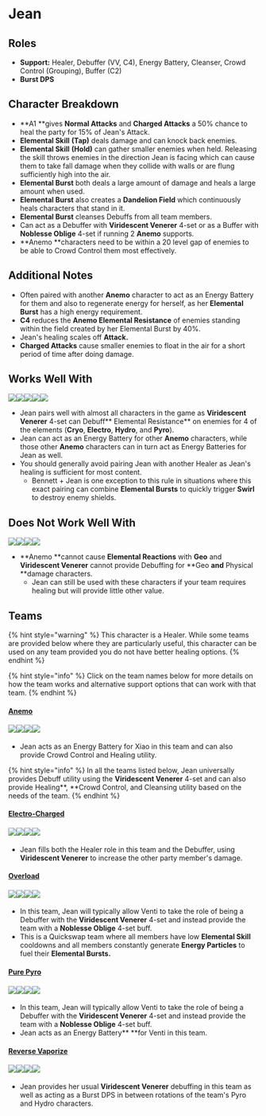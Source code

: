 # Jean

## Roles

* **Support:** Healer, Debuffer (VV, C4), Energy Battery, Cleanser, Crowd Control (Grouping), Buffer (C2)
* **Burst DPS**

## Character Breakdown

* **A1 **gives **Normal Attacks** and **Charged Attacks** a 50% chance to heal the party for 15% of Jean's Attack.
* **Elemental Skill** **(Tap)** deals damage and can knock back enemies.
* **Elemental Skill** **(Hold)** can gather smaller enemies when held. Releasing the skill throws enemies in the direction Jean is facing which can cause them to take fall damage when they collide with walls or are flung sufficiently high into the air.
* **Elemental Burst** both deals a large amount of damage and heals a large amount when used.
* **Elemental Burst** also creates a **Dandelion Field** which continuously heals characters that stand in it.
* **Elemental Burst** cleanses Debuffs from all team members.
* Can act as a Debuffer with **Viridescent Venerer** 4-set or as a Buffer with **Noblesse Oblige** 4-set if running 2 **Anemo** supports.
* **Anemo **characters need to be within a 20 level gap of enemies to be able to Crowd Control them most effectively.

## **Additional Notes**

* Often paired with another **Anemo** character to act as an Energy Battery for them and also to regenerate energy for herself, as her **Elemental Burst** has a high energy requirement.
* **C4** reduces the **Anemo Elemental Resistance** of enemies standing within the field created by her Elemental Burst by 40%.
* Jean's healing scales off **Attack.**
* **Charged Attacks** cause smaller enemies to float in the air for a short period of time after doing damage.

## Works Well With

![](../../.gitbook/assets/Element\_Anemo.webp)![](../../.gitbook/assets/Element\_Cryo.webp)![](../../.gitbook/assets/Element\_Electro.webp)![](../../.gitbook/assets/Element\_Hydro.webp)![](../../.gitbook/assets/Element\_Pyro.webp)

* Jean pairs well with almost all characters in the game as **Viridescent Venerer** 4-set can Debuff** Elemental Resistance** on enemies for 4 of the elements (**Cryo**, **Electro**, **Hydro**, and **Pyro**).
* Jean can act as an Energy Battery for other **Anemo** characters, while those other **Anemo** characters can in turn act as Energy Batteries for Jean as well.
* You should generally avoid pairing Jean with another Healer as Jean's healing is sufficient for most content.
  * Bennett + Jean is one exception to this rule in situations where this exact pairing can combine **Elemental Bursts** to quickly trigger **Swirl** to destroy enemy shields.&#x20;

## Does Not Work Well With

![](../../.gitbook/assets/Element\_Geo.webp)![](../../.gitbook/assets/UI\_AvatarIcon\_Eula.png)![](../../.gitbook/assets/UI\_AvatarIcon\_Razor.png)![](../../.gitbook/assets/UI\_AvatarIcon\_Xinyan.png)

* **Anemo **cannot cause **Elemental Reactions** with **Geo** and **Viridescent Venerer** cannot provide Debuffing for **Geo **and** Physical **damage characters.
  * Jean can still be used with these characters if your team requires healing but will provide little other value.

## Teams

{% hint style="warning" %}
This character is a Healer. While some teams are provided below where they are particularly useful, this character can be used on any team provided you do not have better healing options.
{% endhint %}

{% hint style="info" %}
Click on the team names below for more details on how the team works and alternative support options that can work with that team.
{% endhint %}

#### [Anemo](../../teams/anemo.md)

#### ![](../../.gitbook/assets/UI\_AvatarIcon\_Xiao.png)![](../../.gitbook/assets/UI\_AvatarIcon\_Jean.png)![](../../.gitbook/assets/UI\_AvatarIcon\_Albedo.png)![](../../.gitbook/assets/UI\_AvatarIcon\_Zhongli.png)

* Jean acts as an Energy Battery for Xiao in this team and can also provide Crowd Control and Healing utility.

{% hint style="info" %}
In all the teams listed below, Jean universally provides Debuff utility using the **Viridescent Venerer** 4-set and can also provide Healing**, **Crowd Control, and Cleansing utility based on the needs of the team.
{% endhint %}

#### [Electro-Charged](../../teams/electro-charged.md)

#### ![](../../.gitbook/assets/UI\_AvatarIcon\_Keqing.png)![](../../.gitbook/assets/UI\_AvatarIcon\_Xingqiu.png)![](../../.gitbook/assets/UI\_AvatarIcon\_Fischl.png)![](../../.gitbook/assets/UI\_AvatarIcon\_Jean.png)

* Jean fills both the Healer role in this team and the Debuffer, using **Viridescent Venerer** to increase the other party member's damage.

#### [Overload](../../teams/overload.md)

#### ![](../../.gitbook/assets/UI\_AvatarIcon\_Xiangling.png)![](../../.gitbook/assets/UI\_AvatarIcon\_Fischl.png)![](../../.gitbook/assets/UI\_AvatarIcon\_Venti.png)![](../../.gitbook/assets/UI\_AvatarIcon\_Jean.png)

* In this team, Jean will typically allow Venti to take the role of being a Debuffer with the **Viridescent Venerer** 4-set and instead provide the team with a **Noblesse Oblige** 4-set buff.
* This is a Quickswap team where all members have low **Elemental Skill** cooldowns and all members constantly generate **Energy Particles** to fuel their **Elemental Bursts.**

#### [Pure Pyro](../../teams/pure-pyro.md)

#### ![](../../.gitbook/assets/UI\_AvatarIcon\_Klee.png)![](../../.gitbook/assets/UI\_AvatarIcon\_Xiangling.png)![](../../.gitbook/assets/UI\_AvatarIcon\_Venti.png)![](../../.gitbook/assets/UI\_AvatarIcon\_Jean.png)

* In this team, Jean will typically allow Venti to take the role of being a Debuffer with the **Viridescent Venerer** 4-set and instead provide the team with a **Noblesse Oblige** 4-set buff.
* Jean acts as an Energy Battery** **for Venti in this team.

#### [Reverse Vaporize](../../teams/reverse-vaporize.md)

#### ![](../../.gitbook/assets/UI\_AvatarIcon\_Diluc.png)![](../../.gitbook/assets/UI\_AvatarIcon\_Xingqiu.png)![](../../.gitbook/assets/UI\_AvatarIcon\_Zhongli.png)![](../../.gitbook/assets/UI\_AvatarIcon\_Jean.png)

* Jean provides her usual **Viridescent Venerer** debuffing in this team as well as acting as a Burst DPS in between rotations of the team's Pyro and Hydro characters.
